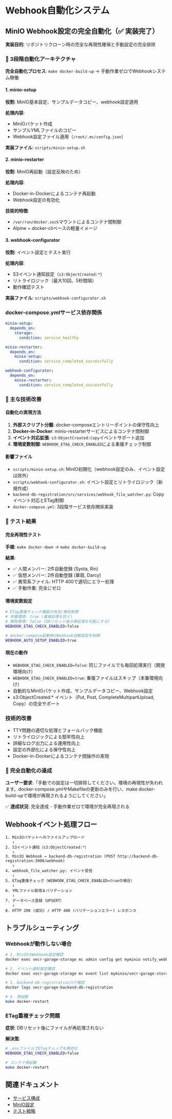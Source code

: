 # Webhook自動化システム

## MinIO Webhook設定の完全自動化（✅ 実装完了）

**実装目的**: リポジトリクローン時の完全な再現性確保と手動設定の完全排除

### 🚀 3段階自動化アーキテクチャ

**完全自動化プロセス**: `make docker-build-up` → 手動作業ゼロでWebhookシステム稼働

#### 1. minio-setup

**役割**: MinIO基本設定、サンプルデータコピー、webhook設定適用

**処理内容**:

- MinIOバケット作成
- サンプルYMLファイルのコピー
- Webhook設定ファイル適用（`/root/.mc/config.json`）

**実装ファイル**: `scripts/minio-setup.sh`

#### 2. minio-restarter

**役割**: MinIO再起動（設定反映のため）

**処理内容**:

- Docker-in-Dockerによるコンテナ再起動
- Webhook設定の有効化

**技術的特徴**:

- `/var/run/docker.sock`マウントによるコンテナ間制御
- Alpine + docker-cliベースの軽量イメージ

#### 3. webhook-configurator

**役割**: イベント設定とテスト実行

**処理内容**:

- S3イベント通知設定（`s3:ObjectCreated:*`）
- リトライロジック（最大10回、5秒間隔）
- 動作確認テスト

**実装ファイル**: `scripts/webhook-configurator.sh`

### docker-compose.ymlサービス依存関係

```yaml
minio-setup:
  depends_on:
    storage:
      condition: service_healthy

minio-restarter:
  depends_on:
    minio-setup:
      condition: service_completed_successfully

webhook-configurator:
  depends_on:
    minio-restarter:
      condition: service_completed_successfully
```

### 🔧 主な技術改善

#### 自動化の実現方法

1. **外部スクリプト分離**: docker-composeエントリーポイントの保守性向上
2. **Docker-in-Docker**: minio-restarterサービスによるコンテナ間制御
3. **イベント対応拡張**: `s3:ObjectCreated:Copy`イベントサポート追加
4. **環境変数制御**: `WEBHOOK_ETAG_CHECK_ENABLED`による重複チェック制御

#### 影響ファイル

- `scripts/minio-setup.sh`: MinIO初期化（webhook設定のみ、イベント設定は除外）
- `scripts/webhook-configurator.sh`: イベント設定とリトライロジック（新規作成）
- `backend-db-registration/src/services/webhook_file_watcher.py`: Copy イベント対応とETag制御
- `docker-compose.yml`: 3段階サービス依存関係実装

### 🧪 テスト結果

#### 完全再現性テスト

**手順**: `make docker-down` → `make docker-build-up`

**結果**:

- ✅ 人間メンバー: 2件自動登録 (Syota, Rin)
- ✅ 仮想メンバー: 2件自動登録 (華扇, Darcy)
- ✅ 異常系ファイル: HTTP 400で適切にエラー処理
- ✅ 手動作業: 完全にゼロ

#### 環境変数設定

```bash
# ETag重複チェック機能の有効/無効制御
# 本番環境: true (重複処理を防ぐ)
# 開発環境: false (DBリセット後の再処理を可能にする)
WEBHOOK_ETAG_CHECK_ENABLED=false

# docker-compose起動時のWebhook自動設定を制御
WEBHOOK_AUTO_SETUP_ENABLED=true
```

#### 現在の動作

- `WEBHOOK_ETAG_CHECK_ENABLED=false`: 同じファイルでも毎回処理実行（開発環境向け）
- `WEBHOOK_ETAG_CHECK_ENABLED=true`: 重複ファイルはスキップ（本番環境向け）
- 自動的なMinIOバケット作成、サンプルデータコピー、Webhook設定
- s3:ObjectCreated:* イベント（Put, Post, CompleteMultipartUpload, Copy）の完全サポート

### 技術的改善

- TTY問題の適切な処理とフォールバック機能
- リトライロジックによる堅牢性向上
- 詳細なログ出力による運用性向上
- 設定の外部化による保守性向上
- Docker-in-Dockerによるコンテナ間操作の実現

### 🎯 完全自動化の達成

**ユーザー要求**:「手動での設定は一切排除してください。環境の再現性が失われます。docker-compose.ymlやMakefileの更新のみを行い、make docker-build-upで環境が再現されるようにしてください」

✅ **達成状況**: 完全達成 - 手動作業ゼロで環境が完全再現される

## Webhookイベント処理フロー

```
1. MinIOバケットへのファイルアップロード
   ↓
2. S3イベント通知（s3:ObjectCreated:*）
   ↓
3. MinIO Webhook → backend-db-registration (POST http://backend-db-registration:3000/webhook)
   ↓
4. webhook_file_watcher.py: イベント受信
   ↓
5. ETag重複チェック（WEBHOOK_ETAG_CHECK_ENABLED=trueの場合）
   ↓
6. YMLファイル取得＆バリデーション
   ↓
7. データベース登録（UPSERT）
   ↓
8. HTTP 200 (成功) / HTTP 400 (バリデーションエラー) レスポンス
```

## トラブルシューティング

### Webhookが動作しない場合

```bash
# 1. MinIOのWebhook設定確認
docker exec vecr-garage-storage mc admin config get myminio notify_webhook

# 2. イベント通知設定確認
docker exec vecr-garage-storage mc event list myminio/vecr-garage-storage

# 3. backend-db-registrationログ確認
docker logs vecr-garage-backend-db-registration

# 4. 再起動
make docker-restart
```

### ETag重複チェック問題

**症状**: DBリセット後にファイルが再処理されない

**解決策**:

```bash
# .envファイルでETagチェックを無効化
WEBHOOK_ETAG_CHECK_ENABLED=false

# コンテナ再起動
make docker-restart
```

## 関連ドキュメント

- [サービス構成](services.md)
- [MinIO設定](../integrations/minio.md)
- [テスト戦略](../development/testing.md)

